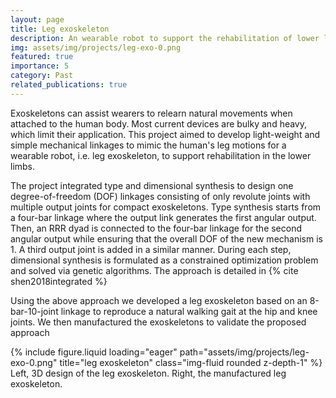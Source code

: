 ```yaml
---
layout: page
title: Leg exoskeleton
description: An wearable robot to support the rehabilitation of lower limbs.
img: assets/img/projects/leg-exo-0.png
featured: true
importance: 5
category: Past
related_publications: true
---
```


Exoskeletons can assist wearers to relearn natural movements when attached to the human body. Most current devices are bulky and heavy, which limit their application.
This project aimed to develop light-weight and simple mechanical linkages to mimic the human's leg motions for a wearable robot, i.e. leg exoskeleton, to support rehabilitation in the lower limbs.

The project integrated type and dimensional synthesis to design one degree-of-freedom (DOF) linkages consisting of only revolute joints with multiple output joints for compact exoskeletons. Type synthesis starts from a four-bar linkage where the output link generates the first angular output. Then, an RRR dyad is connected to the four-bar linkage for the second angular output while ensuring that the overall DOF of the new mechanism is 1. A third output joint is added in a similar manner. During each step, dimensional synthesis is formulated as a constrained optimization problem and solved via genetic algorithms. The approach is detailed in {% cite shen2018integrated %}

Using the above approach we developed a leg exoskeleton based on an 8-bar-10-joint linkage to reproduce a natural walking gait at the hip and knee joints. We then manufactured the exoskeletons to validate the proposed approach

<div class="row justify-content-sm-center">
    <div class="col-sm-6 mt-3 mt-md-0">
        {% include figure.liquid loading="eager" path="assets/img/projects/leg-exo-0.png" title="leg exoskeleton" class="img-fluid rounded z-depth-1" %}
    </div>
</div>
<div class="caption">
    Left, 3D design of the leg exoskeleton. Right, the manufactured leg exoskeleton. 
</div>
